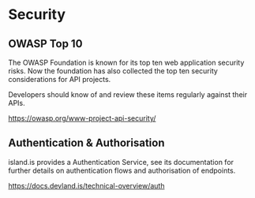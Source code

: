 # Security

## OWASP Top 10

The OWASP Foundation is known for its top ten web application security risks.
Now the foundation has also collected the top ten security considerations for API projects.

Developers should know of and review these items regularly against their APIs.

https://owasp.org/www-project-api-security/

## Authentication & Authorisation

island.is provides a Authentication Service, see its documentation for
further details on authentication flows and authorisation of endpoints.

https://docs.devland.is/technical-overview/auth
